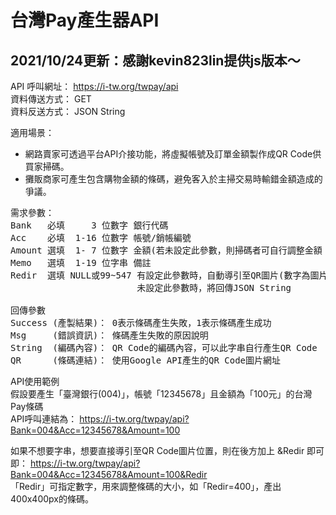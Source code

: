 # 台灣Pay產生器API

2021/10/24更新：感謝kevin823lin提供js版本～
-----

API 呼叫網址： https://i-tw.org/twpay/api<BR>
資料傳送方式： GET<BR>
資料反送方式： JSON String

適用場景：<BR>
* 網路賣家可透過平台API介接功能，將虛擬帳號及訂單金額製作成QR Code供買家掃碼。<BR>
* 攤販商家可產生包含購物金額的條碼，避免客入於主掃交易時輸錯金額造成的爭議。<BR>

<pre>
需求參數：
Bank   必填     3 位數字 銀行代碼
Acc    必填  1-16 位數字 帳號/銷帳編號
Amount 選填  1- 7 位數字 金額(若未設定此參數，則掃碼者可自行調整金額；不合法的參數將忽略)
Memo   選填  1-19 位字串 備註
Redir  選填 NULL或99~547 有設定此參數時，自動導引至QR圖片(數字為圖片像素)
                        未設定此參數時，將回傳JSON String

回傳參數
Success (產製結果)： 0表示條碼產生失敗，1表示條碼產生成功
Msg     (錯誤資訊)： 條碼產生失敗的原因說明
String  (編碼內容)： QR Code的編碼內容，可以此字串自行產生QR Code
QR      (條碼連結)： 使用Google API產生的QR Code圖片網址
</pre>

API使用範例<BR>
假設要產生「臺灣銀行(004)」，帳號「12345678」且金額為「100元」的台灣Pay條碼<BR>
API呼叫連結為： https://i-tw.org/twpay/api?Bank=004&Acc=12345678&Amount=100<BR>

如果不想要字串，想要直接導引至QR Code圖片位置，則在後方加上 &Redir 即可<BR>
即： https://i-tw.org/twpay/api?Bank=004&Acc=12345678&Amount=100&Redir<BR>
「Redir」可指定數字，用來調整條碼的大小，如「Redir=400」，產出400x400px的條碼。
